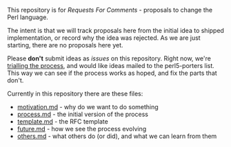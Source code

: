 This repository is for *Requests For Comments* - proposals to change the Perl language.

The intent is that we will track proposals here from the initial idea to shipped implementation, or record why the idea was rejected. As we are just starting, there are no proposals here yet.

Please **don't** submit ideas as *issues* on this repository. Right now, we're [trialling the process](process.md), and would like ideas mailed to the perl5-porters list. This way we can see if the process works as hoped, and fix the parts that don't.

Currently in this repository there are these files:

* [motivation.md](motivation.md) - why do we want to do something
* [process.md](process.md) - the initial version of the process
* [template.md](template.md) - the RFC template
* [future.md](future.md) - how we see the process evolving
* [others.md](others.md) - what others do (or did), and what we can learn from them

